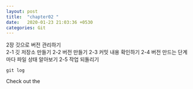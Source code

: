 ```yaml
---
layout: post
title:  "chapter02 "
date:   2020-01-23 21:03:36 +0530
categories: Git 
---
```

2장 깃으로 버전 관리하기\
2-1 깃 저장소 만들기
2-2 버전 만들기
2-3 커밋 내용 확인하기
2-4 버전 만드는 단계마다 파일 상태 알아보기
2-5 작업 되돌리기

```
git log
```

Check out the
